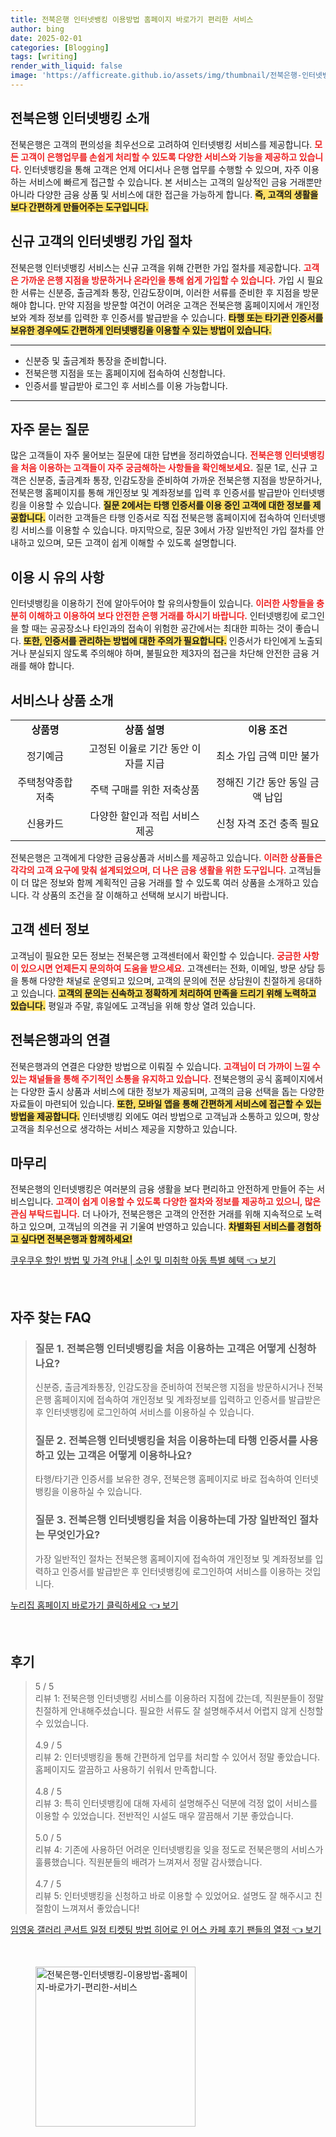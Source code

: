 ```yaml
---
title: 전북은행 인터넷뱅킹 이용방법 홈페이지 바로가기 편리한 서비스
author: bing
date: 2025-02-01
categories: [Blogging]
tags: [writing]
render_with_liquid: false
image: 'https://afficreate.github.io/assets/img/thumbnail/전북은행-인터넷뱅킹-이용방법-홈페이지-바로가기-편리한-서비스.webp'
---
```



<h2 id='전북은행_소개'>전북은행 인터넷뱅킹 소개</h2>

<p>전북은행은 고객의 편의성을 최우선으로 고려하여 인터넷뱅킹 서비스를 제공합니다. <b><span style="color: #ee2323;">모든 고객이 은행업무를 손쉽게 처리할 수 있도록 다양한 서비스와 기능을 제공하고 있습니다.</span></b> 인터넷뱅킹을 통해 고객은 언제 어디서나 은행 업무를 수행할 수 있으며, 자주 이용하는 서비스에 빠르게 접근할 수 있습니다. 본 서비스는 고객의 일상적인 금융 거래뿐만 아니라 다양한 금융 상품 및 서비스에 대한 접근을 가능하게 합니다. <b><span style="background-color: #ffe066;">즉, 고객의 생활을 보다 간편하게 만들어주는 도구입니다.</span></b></p>

<h2 id='신규_고객_가입_절차'>신규 고객의 인터넷뱅킹 가입 절차</h2>

<p>전북은행 인터넷뱅킹 서비스는 신규 고객을 위해 간편한 가입 절차를 제공합니다. <b><span style="color: #ee2323;">고객은 가까운 은행 지점을 방문하거나 온라인을 통해 쉽게 가입할 수 있습니다.</span></b> 가입 시 필요한 서류는 신분증, 출금계좌 통장, 인감도장이며, 이러한 서류를 준비한 후 지점을 방문해야 합니다. 만약 지점을 방문할 여건이 어려운 고객은 전북은행 홈페이지에서 개인정보와 계좌 정보를 입력한 후 인증서를 발급받을 수 있습니다. <b><span style="background-color: #ffe066;">타행 또는 타기관 인증서를 보유한 경우에도 간편하게 인터넷뱅킹을 이용할 수 있는 방법이 있습니다.</span></b></p>

<hr />

<ul>
    <li>신분증 및 출금계좌 통장을 준비합니다.</li>
    <li>전북은행 지점을 또는 홈페이지에 접속하여 신청합니다.</li>
    <li>인증서를 발급받아 로그인 후 서비스를 이용 가능합니다.</li>
</ul>

<hr />

<h2 id='자주_묻는_질문'>자주 묻는 질문</h2>

<p>많은 고객들이 자주 물어보는 질문에 대한 답변을 정리하였습니다. <b><span style="color: #ee2323;">전북은행 인터넷뱅킹을 처음 이용하는 고객들이 자주 궁금해하는 사항들을 확인해보세요.</span></b> 질문 1로, 신규 고객은 신분증, 출금계좌 통장, 인감도장을 준비하여 가까운 전북은행 지점을 방문하거나, 전북은행 홈페이지를 통해 개인정보 및 계좌정보를 입력 후 인증서를 발급받아 인터넷뱅킹을 이용할 수 있습니다. <b><span style="background-color: #ffe066;">질문 2에서는 타행 인증서를 이용 중인 고객에 대한 정보를 제공합니다.</span></b> 이러한 고객들은 타행 인증서로 직접 전북은행 홈페이지에 접속하여 인터넷뱅킹 서비스를 이용할 수 있습니다. 마지막으로, 질문 3에서 가장 일반적인 가입 절차를 안내하고 있으며, 모든 고객이 쉽게 이해할 수 있도록 설명합니다.</p>

<h2 id='이용_시_유의사항'>이용 시 유의 사항</h2>

<p>인터넷뱅킹을 이용하기 전에 알아두어야 할 유의사항들이 있습니다. <b><span style="color: #ee2323;">이러한 사항들을 충분히 이해하고 이용하여 보다 안전한 은행 거래를 하시기 바랍니다.</span></b> 인터넷뱅킹에 로그인을 할 때는 공공장소나 타인과의 접속이 위험한 공간에서는 최대한 피하는 것이 좋습니다. <b><span style="background-color: #ffe066;">또한, 인증서를 관리하는 방법에 대한 주의가 필요합니다.</span></b> 인증서가 타인에게 노출되거나 분실되지 않도록 주의해야 하며, 불필요한 제3자의 접근을 차단해 안전한 금융 거래를 해야 합니다.</p>

<h2 id='서비스_또는_상품_소개'>서비스나 상품 소개</h2>

<table>
    <tr>
        <td style="text-align: center; height: 17px;"><b>상품명</b></td>
        <td style="text-align: center; height: 17px;"><b>상품 설명</b></td>
        <td style="text-align: center; height: 17px;"><b>이용 조건</b></td>
    </tr>
    <tr>
        <td style="text-align: center; height: 17px;">정기예금</td>
        <td style="text-align: center; height: 17px;">고정된 이율로 기간 동안 이자를 지급</td>
        <td style="text-align: center; height: 17px;">최소 가입 금액 미만 불가</td>
    </tr>
    <tr>
        <td style="text-align: center; height: 17px;">주택청약종합저축</td>
        <td style="text-align: center; height: 17px;">주택 구매를 위한 저축상품</td>
        <td style="text-align: center; height: 17px;">정해진 기간 동안 동일 금액 납입</td>
    </tr>
    <tr>
        <td style="text-align: center; height: 17px;">신용카드</td>
        <td style="text-align: center; height: 17px;">다양한 할인과 적립 서비스 제공</td>
        <td style="text-align: center; height: 17px;">신청 자격 조건 충족 필요</td>
    </tr>
</table>

<p>전북은행은 고객에게 다양한 금융상품과 서비스를 제공하고 있습니다. <b><span style="color: #ee2323;">이러한 상품들은 각각의 고객 요구에 맞춰 설계되었으며, 더 나은 금융 생활을 위한 도구입니다.</span></b> 고객님들이 더 많은 정보와 함께 계획적인 금융 거래를 할 수 있도록 여러 상품을 소개하고 있습니다. 각 상품의 조건을 잘 이해하고 선택해 보시기 바랍니다.</p>

<h2 id='고객_센터_정보'>고객 센터 정보</h2>

<p>고객님이 필요한 모든 정보는 전북은행 고객센터에서 확인할 수 있습니다. <b><span style="color: #ee2323;">궁금한 사항이 있으시면 언제든지 문의하여 도움을 받으세요.</span></b> 고객센터는 전화, 이메일, 방문 상담 등을 통해 다양한 채널로 운영되고 있으며, 고객의 문의에 전문 상담원이 친절하게 응대하고 있습니다. <b><span style="background-color: #ffe066;">고객의 문의는 신속하고 정확하게 처리하여 만족을 드리기 위해 노력하고 있습니다.</span></b> 평일과 주말, 휴일에도 고객님을 위해 항상 열려 있습니다.</p>

<h2 id='전북은행_커넥션'>전북은행과의 연결</h2>

<p>전북은행과의 연결은 다양한 방법으로 이뤄질 수 있습니다. <b><span style="color: #ee2323;">고객님이 더 가까이 느낄 수 있는 채널들을 통해 주기적인 소통을 유지하고 있습니다.</span></b> 전북은행의 공식 홈페이지에서는 다양한 출시 상품과 서비스에 대한 정보가 제공되며, 고객의 금융 선택을 돕는 다양한 자료들이 마련되어 있습니다. <b><span style="background-color: #ffe066;">또한, 모바일 앱을 통해 간편하게 서비스에 접근할 수 있는 방법을 제공합니다.</span></b> 인터넷뱅킹 외에도 여러 방법으로 고객님과 소통하고 있으며, 항상 고객을 최우선으로 생각하는 서비스 제공을 지향하고 있습니다.</p>

<h2 id='마무리'>마무리</h2>

<p>전북은행의 인터넷뱅킹은 여러분의 금융 생활을 보다 편리하고 안전하게 만들어 주는 서비스입니다. <b><span style="color: #ee2323;">고객이 쉽게 이용할 수 있도록 다양한 절차와 정보를 제공하고 있으니, 많은 관심 부탁드립니다.</span></b> 더 나아가, 전북은행은 고객의 안전한 거래를 위해 지속적으로 노력하고 있으며, 고객님의 의견을 귀 기울여 반영하고 있습니다. <b><span style="background-color: #ffe066;">차별화된 서비스를 경험하고 싶다면 전북은행과 함께하세요!</span></b></p>


<p><a class="click-button" title="쿠우쿠우 할인 방법 및 가격 안내 | 소인 및 미취학 아동 특별 혜택" href="https://afficreate.github.io/posts/%EC%BF%A0%EC%9A%B0%EC%BF%A0%EC%9A%B0-%ED%95%A0%EC%9D%B8-%EB%B0%A9%EB%B2%95-%EB%B0%8F-%EA%B0%80%EA%B2%A9-%EC%95%88%EB%82%B4-%EC%86%8C%EC%9D%B8-%EB%B0%8F-%EB%AF%B8%EC%B7%A8%ED%95%99-%EC%95%84%EB%8F%99-%ED%8A%B9%EB%B3%84-%ED%98%9C%ED%83%9D/" rel="dofollow">쿠우쿠우 할인 방법 및 가격 안내 | 소인 및 미취학 아동 특별 혜택 👈 보기</a></p><br>
<h2 id='자주_찾는_FAQ'>자주 찾는 FAQ</h2>
<div itemscope="" itemtype="https://schema.org/FAQPage"> 
<blockquote> 
<div itemscope="" itemprop="mainEntity" itemtype="https://schema.org/Question"> 
<h3 itemprop="name">질문 1. 전북은행 인터넷뱅킹을 처음 이용하는 고객은 어떻게 신청하나요?</h3> 
<div itemscope="" itemprop="acceptedAnswer" itemtype="https://schema.org/Answer"> 
<span itemprop="text"> 
<p>신분증, 출금계좌통장, 인감도장을 준비하여 전북은행 지점을 방문하시거나 전북은행 홈페이지에 접속하여 개인정보 및 계좌정보를 입력하고 인증서를 발급받은 후 인터넷뱅킹에 로그인하여 서비스를 이용하실 수 있습니다.</p> 
</span> 
</div> 
</div> 
<div itemscope="" itemprop="mainEntity" itemtype="https://schema.org/Question"> 
<h3 itemprop="name">질문 2. 전북은행 인터넷뱅킹을 처음 이용하는데 타행 인증서를 사용하고 있는 고객은 어떻게 이용하나요?</h3> 
<div itemscope="" itemprop="acceptedAnswer" itemtype="https://schema.org/Answer"> 
<span itemprop="text"> 
<p>타행/타기관 인증서를 보유한 경우, 전북은행 홈페이지로 바로 접속하여 인터넷뱅킹을 이용하실 수 있습니다.</p> 
</span> 
</div> 
</div> 
<div itemscope="" itemprop="mainEntity" itemtype="https://schema.org/Question"> 
<h3 itemprop="name">질문 3. 전북은행 인터넷뱅킹을 처음 이용하는데 가장 일반적인 절차는 무엇인가요?</h3> 
<div itemscope="" itemprop="acceptedAnswer" itemtype="https://schema.org/Answer"> 
<span itemprop="text"> 
<p>가장 일반적인 절차는 전북은행 홈페이지에 접속하여 개인정보 및 계좌정보를 입력하고 인증서를 발급받은 후 인터넷뱅킹에 로그인하여 서비스를 이용하는 것입니다.</p> 
</span> 
</div> 
</div> 
</blockquote> 
</div>
<p><a class="click-button" title="누리집 홈페이지 바로가기 클릭하세요" href="https://afficreate.github.io/posts/%EB%88%84%EB%A6%AC%EC%A7%91-%ED%99%88%ED%8E%98%EC%9D%B4%EC%A7%80-%EB%B0%94%EB%A1%9C%EA%B0%80%EA%B8%B0-%ED%81%B4%EB%A6%AD%ED%95%98%EC%84%B8%EC%9A%94/" rel="dofollow">누리집 홈페이지 바로가기 클릭하세요 👈 보기</a></p><br>
<h2 id='후기'>후기</h2>
<div itemscope itemtype="https://schema.org/Product">
  <blockquote>
  <div itemprop="review" itemscope itemtype="https://schema.org/Review">
      <div itemprop="reviewRating" itemscope itemtype="https://schema.org/Rating"> <span itemprop="ratingValue">5</span> / <span itemprop="bestRating">5</span> </div>
      <span itemprop="reviewBody">리뷰 1: 전북은행 인터넷뱅킹 서비스를 이용하러 지점에 갔는데, 직원분들이 정말 친절하게 안내해주셨습니다. 필요한 서류도 잘 설명해주셔서 어렵지 않게 신청할 수 있었습니다.</span>
  </div>
  <br>
  <div itemprop="review" itemscope itemtype="https://schema.org/Review">
      <div itemprop="reviewRating" itemscope itemtype="https://schema.org/Rating"> <span itemprop="ratingValue">4.9</span> / <span itemprop="bestRating">5</span> </div>
      <span itemprop="reviewBody">리뷰 2: 인터넷뱅킹을 통해 간편하게 업무를 처리할 수 있어서 정말 좋았습니다. 홈페이지도 깔끔하고 사용하기 쉬워서 만족합니다.</span>
  </div>
  <br>
  <div itemprop="review" itemscope itemtype="https://schema.org/Review">
      <div itemprop="reviewRating" itemscope itemtype="https://schema.org/Rating"> <span itemprop="ratingValue">4.8</span> / <span itemprop="bestRating">5</span> </div>
      <span itemprop="reviewBody">리뷰 3: 특히 인터넷뱅킹에 대해 자세히 설명해주신 덕분에 걱정 없이 서비스를 이용할 수 있었습니다. 전반적인 시설도 매우 깔끔해서 기분 좋았습니다.</span>
  </div>
  <br>
  <div itemprop="review" itemscope itemtype="https://schema.org/Review">
      <div itemprop="reviewRating" itemscope itemtype="https://schema.org/Rating"> <span itemprop="ratingValue">5.0</span> / <span itemprop="bestRating">5</span> </div>
      <span itemprop="reviewBody">리뷰 4: 기존에 사용하던 어려운 인터넷뱅킹을 잊을 정도로 전북은행의 서비스가 훌륭했습니다. 직원분들의 배려가 느껴져서 정말 감사했습니다.</span>
  </div>
  <br>
  <div itemprop="review" itemscope itemtype="https://schema.org/Review">
      <div itemprop="reviewRating" itemscope itemtype="https://schema.org/Rating"> <span itemprop="ratingValue">4.7</span> / <span itemprop="bestRating">5</span> </div>
      <span itemprop="reviewBody">리뷰 5: 인터넷뱅킹을 신청하고 바로 이용할 수 있었어요. 설명도 잘 해주시고 친절함이 느껴져서 좋았습니다!</span>
  </div>
  </blockquote>
</div>
<p><a class="click-button" title="임영웅 갤러리 콘서트 일정 티켓팅 방법 히어로 인 어스 카페 후기 팬들의 열정" href="https://afficreate.github.io/posts/%EC%9E%84%EC%98%81%EC%9B%85-%EA%B0%A4%EB%9F%AC%EB%A6%AC-%EC%BD%98%EC%84%9C%ED%8A%B8-%EC%9D%BC%EC%A0%95-%ED%8B%B0%EC%BC%93%ED%8C%85-%EB%B0%A9%EB%B2%95-%ED%9E%88%EC%96%B4%EB%A1%9C-%EC%9D%B8-%EC%96%B4%EC%8A%A4-%EC%B9%B4%ED%8E%98-%ED%9B%84%EA%B8%B0-%ED%8C%AC%EB%93%A4%EC%9D%98-%EC%97%B4%EC%A0%95/" rel="dofollow">임영웅 갤러리 콘서트 일정 티켓팅 방법 히어로 인 어스 카페 후기 팬들의 열정 👈 보기</a></p><br>
<figure class="image"><img src="https://afficreate.github.io/assets/img/thumbnail/전북은행-인터넷뱅킹-이용방법-홈페이지-바로가기-편리한-서비스.webp" alt="전북은행-인터넷뱅킹-이용방법-홈페이지-바로가기-편리한-서비스" width="256" height="256"></figure>